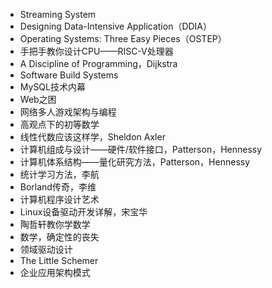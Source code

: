 - Streaming System
- Designing Data-Intensive Application（DDIA）
- Operating Systems: Three Easy Pieces（OSTEP）
- 手把手教你设计CPU——RISC-V处理器
- A Discipline of Programming，Dijkstra
- Software Build Systems
- MySQL技术内幕
- Web之困
- 网络多人游戏架构与编程
- 高观点下的初等数学
- 线性代数应该这样学，Sheldon Axler
- 计算机组成与设计——硬件/软件接口，Patterson，Hennessy
- 计算机体系结构——量化研究方法，Patterson，Hennessy
- 统计学习方法，李航
- Borland传奇，李维
- 计算机程序设计艺术
- Linux设备驱动开发详解，宋宝华
- 陶哲轩教你学数学
- 数学，确定性的丧失
- 领域驱动设计
- The Little Schemer
- 企业应用架构模式
